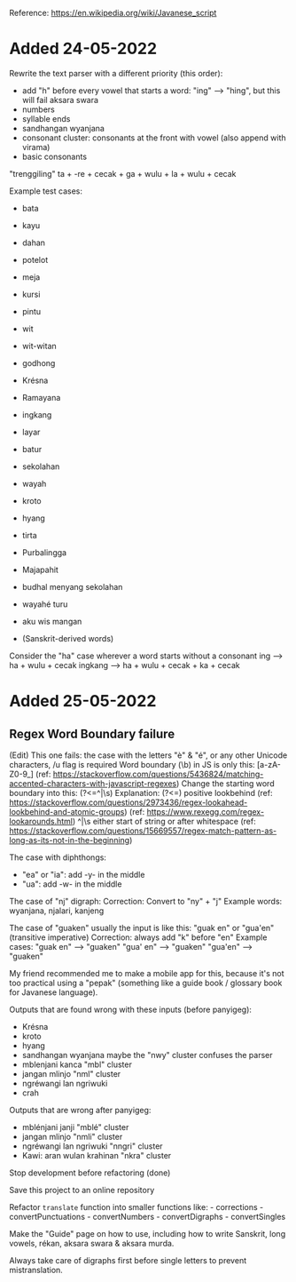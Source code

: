 Reference: https://en.wikipedia.org/wiki/Javanese_script

# Added 24-05-2022

Rewrite the text parser with a different priority (this order):
- add "h" before every vowel that starts a word: "ing" --> "hing", but this will fail aksara swara
- numbers
- syllable ends
- sandhangan wyanjana
- consonant cluster: consonants at the front with vowel (also append with virama)
- basic consonants

"trenggiling"
ta + -re + cecak + ga + wulu + la + wulu + cecak

Example test cases:
- bata
- kayu
- dahan
- potelot
- meja
- kursi
- pintu
- wit
- wit-witan
- godhong
- Krésna
- Ramayana
- ingkang
- layar
- batur
- sekolahan
- wayah
- kroto
- hyang
- tirta
- Purbalingga
- Majapahit
- budhal menyang sekolahan
- wayahé turu
- aku wis mangan

- (Sanskrit-derived words)

Consider the "ha" case wherever a word starts without a consonant
ing --> ha + wulu + cecak
ingkang --> ha + wulu + cecak + ka + cecak


# Added 25-05-2022

## Regex Word Boundary failure

(Edit) This one fails: the case with the letters "è" & "é", or any other Unicode characters, /u flag is required
Word boundary (\b) in JS is only this: [a-zA-Z0-9_] (ref: https://stackoverflow.com/questions/5436824/matching-accented-characters-with-javascript-regexes)
Change the starting word boundary into this: (?<=^|\s)
	Explanation:
	(?<=)   positive lookbehind
		(ref: https://stackoverflow.com/questions/2973436/regex-lookahead-lookbehind-and-atomic-groups)
		(ref: https://www.rexegg.com/regex-lookarounds.html)
	^|\s    either start of string or after whitespace
		(ref: https://stackoverflow.com/questions/15669557/regex-match-pattern-as-long-as-its-not-in-the-beginning)


The case with diphthongs:
- "ea" or "ia": add -y- in the middle
- "ua": add -w- in the middle

The case of "nj" digraph:
	Correction: Convert to "ny" + "j"
	Example words: wyanjana, njalari, kanjeng

The case of "guaken"
	usually the input is like this: "guak en" or "gua'en"
	(transitive imperative)
	Correction: always add "k" before "en"
	Example cases:
		"guak en" --> "guaken"
		"gua' en" --> "guaken"
		"gua'en" --> "guaken"


My friend recommended me to make a mobile app for this, because it's not too practical using a "pepak" (something like a guide book / glossary book for Javanese language).


Outputs that are found wrong with these inputs (before panyigeg):
- Krésna
- kroto
- hyang
- sandhangan wyanjana
	maybe the "nwy" cluster confuses the parser
- mblenjani kanca
		"mbl" cluster
- jangan mlinjo
		"nml" cluster
- ngréwangi lan ngriwuki
- crah


Outputs that are wrong after panyigeg:
- mblénjani janji
	"mblé" cluster
- jangan mlinjo
	"nmli" cluster
- ngréwangi lan ngriwuki
	"nngri" cluster
- Kawi: aran wulan krahinan
	"nkra" cluster


Stop development before refactoring (done)

Save this project to an online repository

Refactor `translate` function into smaller functions like:
	- corrections
	- convertPunctuations
	- convertNumbers
	- convertDigraphs
	- convertSingles


Make the "Guide" page on how to use, including how to write Sanskrit, long vowels, rékan, aksara swara & aksara murda.


Always take care of digraphs first before single letters to prevent mistranslation.
